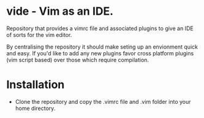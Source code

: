 vide - Vim as an IDE.
=====================

Repository that provides a vimrc file and associated plugins to give an IDE
of sorts for the vim editor.

By centralising the repository it should make seting up an envionment quick
and easy. If you'd like to add any new plugins favor cross platform plugins
(vim script based) over those which require compilation.

Installation
============
- Clone the repository and copy the .vimrc file and .vim folder into your
home directory.
